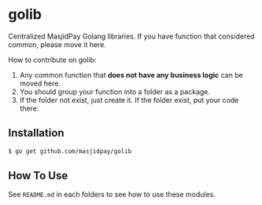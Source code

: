 # golib

Centralized MasjidPay Golang libraries. If you have function that considered common, please move it here.

How to contribute on golib:

1. Any common function that **does not have any business logic** can be moved here.
2. You should group your function into a folder as a package.
3. If the folder not exist, just create it. If the folder exist, put your code there.

## Installation

```bash
$ go get github.com/masjidpay/golib
```

## How To Use

See `README.md` in each folders to see how to use these modules.
